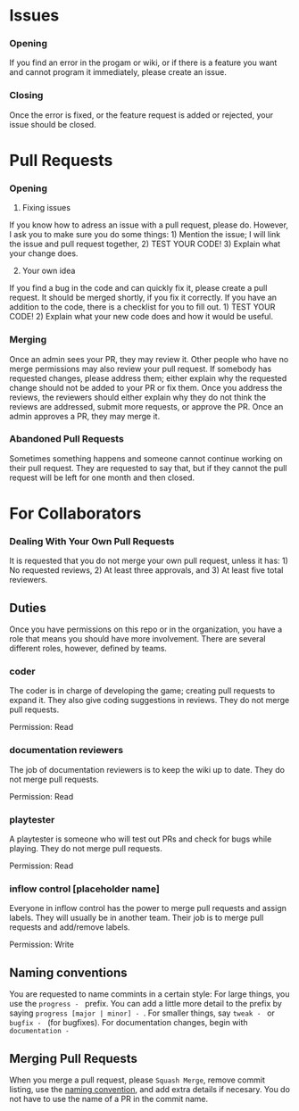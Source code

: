 # Issues
### Opening
If you find an error in the progam or wiki, or if there is a feature you want and cannot program it immediately, please create an issue.
### Closing
Once the error is fixed, or the feature request is added or rejected, your issue should be closed.

# Pull Requests
### Opening
1. Fixing issues

If you know how to adress an issue with a pull request, please do. However, I ask you to make sure you do some things: 1) Mention the issue; I will link the issue and pull request together, 2) TEST YOUR CODE! 3) Explain what your change does.

2. Your own idea

If you find a bug in the code and can quickly fix it, please create a pull request. It should be merged shortly, if you fix it correctly. If you have an addition to the code, there is a checklist for you to fill out. 1) TEST YOUR CODE! 2) Explain what your new code does and how it would be useful.

### Merging
Once an admin sees your PR, they may review it. Other people who have no merge permissions may also review your pull request. If somebody has requested changes, please address them; either explain why the requested change should not be added to your PR or fix them. Once you address the reviews, the reviewers should either explain why they do not think the reviews are addressed, submit more requests, or approve the PR. Once an admin approves a PR, they may merge it.

### Abandoned Pull Requests
Sometimes something happens and someone cannot continue working on their pull request. They are requested to say that, but if they cannot the pull request will be left for one month and then closed.

# For Collaborators
### Dealing With Your Own Pull Requests
It is requested that you do not merge your own pull request, unless it has: 1) No requested reviews, 2) At least three approvals, and 3) At least five total reviewers.

## Duties
Once you have permissions on this repo or in the organization, you have a role that means you should have more involvement. There are several different roles, however, defined by teams.

### coder
The coder is in charge of developing the game; creating pull requests to expand it. They also give coding suggestions in reviews. They do not merge pull requests.

Permission: Read

### documentation reviewers
The job of documentation reviewers is to keep the wiki up to date. They do not merge pull requests.

Permission: Read

### playtester
A playtester is someone who will test out PRs and check for bugs while playing. They do not merge pull requests.

Permission: Read

### inflow control [placeholder name]
Everyone in inflow control has the power to merge pull requests and assign labels. They will usually be in another team. Their job is to merge pull requests and add/remove labels.

Permission: Write

## Naming conventions
You are requested to name commints in a certain style:
For large things, you use the `progress - ` prefix. You can add a little more detail to the prefix by saying `progress [major | minor] - `.
For smaller things, say `tweak - ` or `bugfix - ` (for bugfixes).
For documentation changes, begin with `documentation - `

## Merging Pull Requests
When you merge a pull request, please `Squash Merge`, remove commit listing, use the [naming convention](#naming-conventions), and add extra details if necesary. You do not have to use the name of a PR in the commit name.
